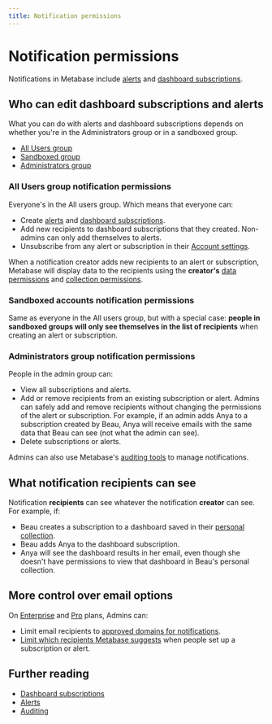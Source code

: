 ```yaml
---
title: Notification permissions
---
```


# Notification permissions

Notifications in Metabase include [alerts](../questions/sharing/alerts.md) and [dashboard subscriptions](../dashboards/subscriptions.md#setting-up-a-dashboard-subscription).

## Who can edit dashboard subscriptions and alerts

What you can do with alerts and dashboard subscriptions depends on whether you're in the Administrators group or in a sandboxed group.

- [All Users group](#all-users-group-notification-permissions)
- [Sandboxed group](#sandboxed-accounts-notification-permissions)
- [Administrators group](#administrators-group-notification-permissions)

### All Users group notification permissions

Everyone's in the All users group. Which means that everyone can:

- Create [alerts](../questions/sharing/alerts.md) and [dashboard subscriptions](../dashboards/subscriptions.md#setting-up-a-dashboard-subscription).
- Add new recipients to dashboard subscriptions that they created. Non-admins can only add themselves to alerts.
- Unsubscribe from any alert or subscription in their [Account settings](../people-and-groups/account-settings.md).

When a notification creator adds new recipients to an alert or subscription, Metabase will display data to the recipients using the **creator's** [data permissions](../permissions/data.md) and [collection permissions](../permissions/collections.md).

### Sandboxed accounts notification permissions

Same as everyone in the All users group, but with a special case: **people in sandboxed groups will only see themselves in the list of recipients** when creating an alert or subscription.

### Administrators group notification permissions

People in the admin group can:

- View all subscriptions and alerts.
- Add or remove recipients from an existing subscription or alert. Admins can safely add and remove recipients without changing the permissions of the alert or subscription. For example, if an admin adds Anya to a subscription created by Beau, Anya will receive emails with the same data that Beau can see (not what the admin can see).
- Delete subscriptions or alerts.

Admins can also use Metabase's [auditing tools](../usage-and-performance-tools/audit.md#subscriptions-and-alerts) to manage notifications.

## What notification recipients can see

Notification **recipients** can see whatever the notification **creator** can see. For example, if:

- Beau creates a subscription to a dashboard saved in their [personal collection](../exploration-and-organization/collections.md#your-personal-collection).
- Beau adds Anya to the dashboard subscription.
- Anya will see the dashboard results in her email, even though she doesn't have permissions to view that dashboard in Beau's personal collection.

## More control over email options

On [Enterprise](https://www.metabase.com/product/enterprise) and [Pro](https://www.metabase.com/product/pro) plans, Admins can:

- Limit email recipients to [approved domains for notifications](../configuring-metabase/email.md#approved-domains-for-notifications).
- [Limit which recipients Metabase suggests](../configuring-metabase/email.md#suggest-recipients-on-dashboard-subscriptions-and-alerts) when people set up a subscription or alert.

## Further reading

- [Dashboard subscriptions](../dashboards/subscriptions.md)
- [Alerts](../questions/sharing/alerts.md)
- [Auditing](../usage-and-performance-tools/audit.md)
